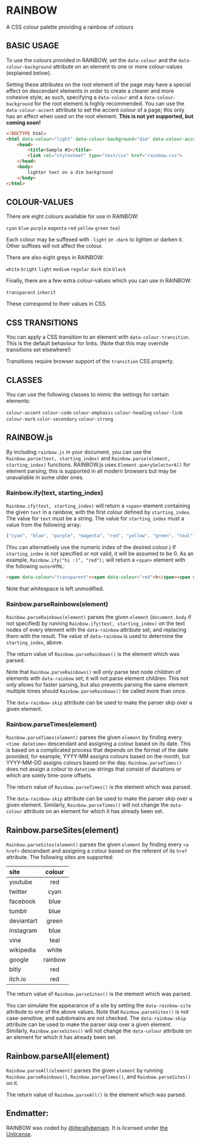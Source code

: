 #  RAINBOW  #

A CSS colour palette providing a rainbow of colours

##  BASIC USAGE  ##

To use the colours provided in RAINBOW, set the `data-colour` and the `data-colour-background` attribute on an element to one or more colour-values (explained below).

Setting these attributes on the root element of the page may have a special effect on descendant elements in order to create a clearer and more cohesive style; as such, specifying a `data-colour` and a `data-colour-background` for the root element is highly recommended.
You can use the `data-colour-accent` attribute to set the accent colour of a page; this only has an effect when used on the root element. **This is not yet supported, but coming soon!**

```html
<!DOCTYPE html>
<html data-colour="light" data-colour-background="dim" data-colour-accent="red">
    <head>
        <title>Sample #2</title>
        <link rel="stylesheet" type="text/css" href="rainbow.css">
    </head>
    <body>
        lighter text on a dim background
    </body>
</html>
```

##  COLOUR-VALUES  ##

There are eight colours available for use in RAINBOW:

`cyan` `blue` `purple` `magenta` `red` `yellow` `green` `teal`

Each colour may be suffexed with `-light` or `-dark` to lighten or darken it.
Other suffixes will not affect the colour.

There are also eight greys in RAINBOW:

`white` `bright` `light` `medium` `regular` `dark`  `dim` `black`

Finally, there are a few extra colour-values which you can use in RAINBOW:

`transparent` `inherit`

These correspond to their values in CSS.

##  CSS TRANSITIONS  ##

You can apply a CSS transition to an element with `data-colour-transition`.
This is the default behaviour for links.
(Note that this may override transitions set elsewhere!)

Transitions require browser support of the `transition` CSS property.

##  CLASSES  ##

You can use the following classes to mimic the settings for certain elements:

`colour-accent` `colour-code` `colour-emphasis` `colour-heading` `colour-link` `colour-mark` `color-secondary` `colour-strong`

##  RAINBOW.js  ##

By including `rainbow.js` in your document, you can use the `Rainbow.parse(text, starting_index)` and `Rainbow.parse(element, starting_index)` functions.
RAINBOW.js uses `Element.querySelectorAll` for element parsing; this is supported in all modern browsers but may be unavailable in some older ones.

###  Rainbow.ify(text, starting_index)  ###

`Rainbow.ify(text, starting_index)` will return a `<span>` element containing the given `text` in a rainbow, with the first colour defined by `starting_index`.
The value for `text` must be a string.
The value for `starting_index` must a value from the following array:

```js
["cyan", "blue", "purple", "magenta", "red", "yellow", "green", "teal"]
```

(You can alternatively use the numeric index of the desired colour.)
If `starting_index` is not specified or not valid, it will be assumed to be 0.
As an example, `Rainbow.ify("hi :)", "red");` will return a `<span>` element with the following `outerHTML`:

```html
<span data-colour="transparent"><span data-colour="red">h</span><span data-colour="yellow">i</span> <span data-colour="green">:</span><span data-colour="teal">)</span></span>
```

Note that whitespace is left unmodified.

###  Rainbow.parseRainbows(element)  ###

`Rainbow.parseRainbows(element)` parses the given `element` (`document.body` if not specified) by running `Rainbow.ify(text, starting_index)` on the text nodes of every element with the `data-rainbow` attribute set, and replacing them with the result.
The value of `data-rainbow` is used to determine the `starting_index`, above.

The return value of `Rainbow.parseRainbows()` is the element which was parsed.

Note that `Rainbow.parseRainbows()` will *only* parse text node children of elements with `data-rainbow` set; it will *not* parse element children.
This not only allows for faster parsing, but also prevents parsing the same element multiple times should `Rainbow.parseRainbows()` be called more than once.

The `data-rainbow-skip` attribute can be used to make the parser skip over a given element.

###  Rainbow.parseTimes(element)  ###

`Rainbow.parseTimes(element)` parses the given `element` by finding every `<time datetime>` descendant and assigning a colour based on its date.
This is based on a complicated process that depends on the format of the date provided; for example, YYYY-MM assigns colours based on the month, but YYYY-MM-DD assigns colours based on the day.
`Rainbow.parseTimes()` does not assign a colour to `datetime` strings that consist of durations or which are solely time-zone offsets.

The return value of `Rainbow.parseTimes()` is the element which was parsed.

The `data-rainbow-skip` attribute can be used to make the parser skip over a given element.
Similarly, `Rainbow.parseTimes()` will not change the `data-colour` attribute on an element for which it has already been set.

##  Rainbow.parseSites(element)  ##

`Rainbow.parseSites(element)` parses the given `element` by finding every `<a href>` descendant and assigning a colour based on the referent of its `href` attribute.
The following sites are supported:

| site       | colour  |
| :--------- | :-----: |
| youtube    | red     |
| twitter    | cyan    |
| facebook   | blue    |
| tumblr     | blue    |
| deviantart | green   |
| instagram  | blue    |
| vine       | teal    |
| wikipedia  | white   |
| google     | rainbow |
| bitly      | red     |
| itch.io    | red     |

The return value of `Rainbow.parseSites()` is the element which was parsed.

You can simulate the appearance of a site by setting the `data-rainbow-site` attribute to one of the above values.
Note that `Rainbow.parseSites()` is not case-sensitive, and subdomains are not checked.
The `data-rainbow-skip` attribute can be used to make the parser skip over a given element.
Similarly, `Rainbow.parseSites()` will not change the `data-colour` attribute on an element for which it has already been set.

##  Rainbow.parseAll(element)  ##

`Rainbow.parseAll(element)` parses the given `element` by running `Rainbow.parseRainbows()`, `Rainbow.parseTimes()`, and `Rainbow.parseSites()` on it.

The return value of `Rainbow.parseAll()` is the element which was parsed.

## Endmatter:

RAINBOW was coded by [@literallybenjam](https://twitter.com/literallybenjam).
It is licensed under [the Unlicense](http://unlicense.org/UNLICENSE).
